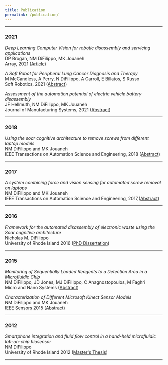 ```yaml
---
title: Publication
permalink: /publication/
---
```


<hr>

### 2021

_Deep Learning Computer Vision for robotic disassembly and servicing applications_<br>
DP Brogan, NM DiFilippo, MK Jouaneh<br>
Array, 2021 ([Article](https://www.sciencedirect.com/science/article/pii/S2590005621000394))

_A Soft Robot for Peripheral Lung Cancer Diagnosis and Therapy_<br>
M McCandless, A Perry, N DiFilippo, A Carroll, E Billatos, S Russo<br>
Soft Robotics, 2021 ([Abstract](https://www.liebertpub.com/doi/abs/10.1089/soro.2020.0127))

_Assessment of the automation potential of electric vehicle battery disassembly_<br>
JF Hellmuth, NM DiFilippo, MK Jouaneh<br>
Journal of Manufacturing Systems, 2021 ([Abstract](https://www.sciencedirect.com/science/article/abs/pii/S0278612521000649))
<hr> 

### 2018

_Using the soar cognitive architecture to remove screws from different laptop models_<br>
NM DiFilippo and MK Jouaneh<br>
IEEE Transactions on Automation Science and Engineering, 2018 ([Abstract](https://ieeexplore.ieee.org/abstract/document/8440033))

<hr>

### 2017

_A system combining force and vision sensing for automated screw removal on laptops_<br>
NM DiFilippo and MK Jouaneh<br>
IEEE Transactions on Automation Science and Engineering, 2017,([Abstract](https://ieeexplore.ieee.org/abstract/document/7893727))

<hr>

### 2016

_Framework for the automated disassembly of electronic waste using the Soar cognitive architecture_<br>
Nicholas M. DiFilippo<br>
University of Rhode Island 2016 ([PhD Dissertation](https://digitalcommons.uri.edu/cgi/viewcontent.cgi?article=1534&context=oa_diss))

<hr>

### 2015

_Monitoring of Sequentially Loaded Reagents to a Detection Area in a Microfluidic Chip_<br>
NM DiFilippo, JD Jones, MJ DiFilippo, C Anagnostopoulos, M Faghri <br>
Micro and Nano Systems ([Abstract](https://www.ingentaconnect.com/content/ben/mns/2015/00000007/00000002/art00009))

_Characterization of Different Microsoft Kinect Sensor Models_<br>
NM DiFilippo and MK Jouaneh <br>
IEEE Sensors 2015 ([Abstract](https://ieeexplore.ieee.org/abstract/document/7084580))

<hr>

### 2012

_Smartphone integration and fluid flow control in a hand-held microfluidic lab-on-chip biosensor_<br>
NM DiFilippo <br>
University of Rhode Island 2012 ([Master's Thesis](http://nicholasdifilippo.com/media/Smartphone%20Integration%20and%20Fluid%20Flow%20in%20a%20Biosensor.pdf))

<hr>

